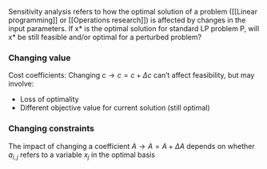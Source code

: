 Sensitivity analysis refers to how the optimal solution of a problem ([[Linear programming]] or [[Operations research]]) is affected by changes in the input parameters.
If x* is the optimal solution for standard LP problem P, will x* be still feasible and/or optimal for a perturbed problem?

### Changing value
Cost coefficients: Changing $c \rightarrow c = c + \Delta c$ can’t affect feasibility, but may involve:
- Loss of optimality
- Different objective value for current solution (still optimal)

### Changing constraints
The impact of changing a coefficient $A \rightarrow A = A + \Delta A$ depends on whether $a_{i,j}$ refers to a variable $x_j$ in the optimal basis